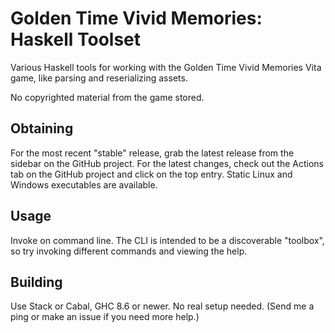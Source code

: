 # Golden Time Vivid Memories: Haskell Toolset
Various Haskell tools for working with the Golden Time Vivid Memories Vita game,
like parsing and reserializing assets.

No copyrighted material from the game stored.

## Obtaining
For the most recent "stable" release, grab the latest release from the sidebar
on the GitHub project. For the latest changes, check out the Actions tab on the
GitHub project and click on the top entry. Static Linux and Windows executables
are available.

## Usage
Invoke on command line. The CLI is intended to be a discoverable "toolbox", so
try invoking different commands and viewing the help.

## Building
Use Stack or Cabal, GHC 8.6 or newer. No real setup needed. (Send me a ping or
make an issue if you need more help.)
